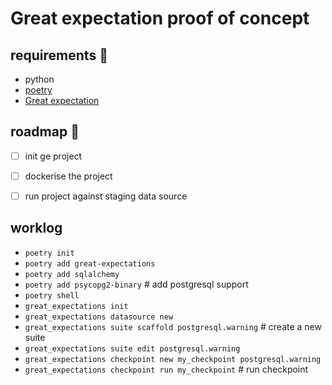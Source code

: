 # Great expectation proof of concept

## requirements :mag_right:
- python
- [poetry](https://python-poetry.org/docs/#osx--linux--bashonwindows-install-instructions)
- [Great expectation](https://github.com/great-expectations/great_expectations)

## roadmap :pushpin:
- [ ] init ge project
- [ ] dockerise the project
- [ ] run project against staging data source


## worklog
- `poetry init`
- `poetry add great-expectations`
- `poetry add sqlalchemy`
- `poetry add psycopg2-binary` # add postgresql support
- `poetry shell`
- `great_expectations init`
- `great_expectations datasource new`
- `great_expectations suite scaffold postgresql.warning` # create a new suite
- `great_expectations suite edit postgresql.warning`
- `great_expectations checkpoint new my_checkpoint postgresql.warning`
- `great_expectations checkpoint run my_checkpoint` # run checkpoint

